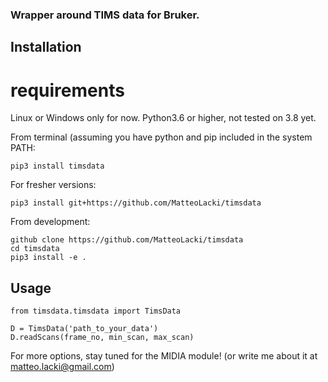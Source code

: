 ### Wrapper around TIMS data for Bruker.


## Installation

# requirements
Linux or Windows only for now.
Python3.6 or higher, not tested on 3.8 yet.

From terminal (assuming you have python and pip included in the system PATH:

```{python}
pip3 install timsdata
```

For fresher versions:
```{python}
pip3 install git+https://github.com/MatteoLacki/timsdata
```

From development:
```{bash}
github clone https://github.com/MatteoLacki/timsdata
cd timsdata
pip3 install -e .
```

## Usage
```{python}
from timsdata.timsdata import TimsData

D = TimsData('path_to_your_data')
D.readScans(frame_no, min_scan, max_scan)
```

For more options, stay tuned for the MIDIA module!
(or write me about it at matteo.lacki@gmail.com)


